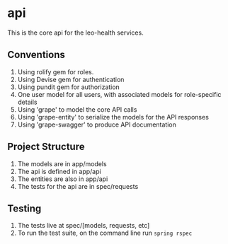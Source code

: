 # api  

This is the core api for the leo-health services.  

## Conventions  

1. Using rolify gem for roles. 
2. Using Devise gem for authentication
3. Using pundit gem for authorization
4. One user model for all users, with associated models for role-specific details
5. Using 'grape' to model the core API calls 
6. Using 'grape-entity' to serialize the models for the API responses
7. Using 'grape-swagger' to produce API documentation


## Project Structure

1. The models are in app/models
2. The api is defined in app/api
3. The entities are also in app/api
4. The tests for the api are in spec/requests


## Testing
1. The tests live at spec/[models, requests, etc]
2. To run the test suite, on the command line run `spring rspec`

